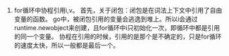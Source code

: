1. for循环中协程引用i,v。
首先，关于闭包：闭包是在词法上下文中引用了自由变量的函数。
go中，被闭包引用的变量会逃逸到堆上。所以i会通过runtime.newobject来创建，且for循环中i只初始化一次，即循环中都是引用的同一个变量。
协程在引用的时候，引用的是那个是不确定的，只是for循环的速度太快，所以一般都是最后一个。
